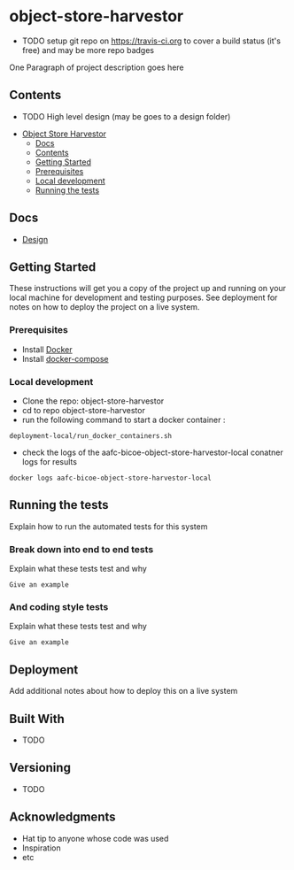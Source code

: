 # object-store-harvestor

* TODO setup git repo on https://travis-ci.org to cover a build status (it's free) and may be more repo badges

One Paragraph of project description goes here


## Contents

* TODO High level design (may be goes to a design folder)

- [Object Store Harvestor](#object-store-harvestor)
  - [Docs](#docs)
  - [Contents](#contents)
  - [Getting Started](#getting-started)
  - [Prerequisites](#prerequisites)
  - [Local development](#local-development)
  - [Running the tests](#running-the-tests)

## Docs
  - [Design](doc/design.md)

## Getting Started

These instructions will get you a copy of the project up and running on your local machine for development and testing purposes. See deployment for notes on how to deploy the project on a live system.

### Prerequisites

- Install [Docker](https://docs.docker.com/get-docker/)
- Install [docker-compose](https://docs.docker.com/compose/)

### Local development

- Clone the repo: object-store-harvestor
- cd to repo object-store-harvestor
- run the following command to start a docker container :
```
deployment-local/run_docker_containers.sh
```
- check the logs of the aafc-bicoe-object-store-harvestor-local conatner logs for results
```
docker logs aafc-bicoe-object-store-harvestor-local
```
## Running the tests

Explain how to run the automated tests for this system

### Break down into end to end tests

Explain what these tests test and why

```
Give an example
```

### And coding style tests

Explain what these tests test and why

```
Give an example
```

## Deployment

Add additional notes about how to deploy this on a live system

## Built With

* TODO

## Versioning

* TODO

## Acknowledgments

* Hat tip to anyone whose code was used
* Inspiration
* etc
